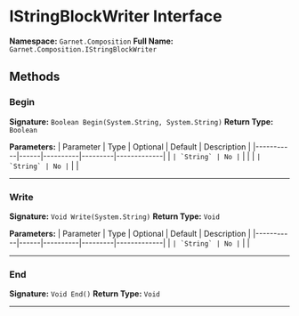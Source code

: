 # IStringBlockWriter Interface

**Namespace:** `Garnet.Composition`
**Full Name:** `Garnet.Composition.IStringBlockWriter`

## Methods

### Begin

**Signature:** `Boolean Begin(System.String, System.String)`
**Return Type:** `Boolean`

**Parameters:**
| Parameter | Type | Optional | Default | Description |
|-----------|------|----------|---------|-------------|
| `` | `String` | No | `` |  |
| `` | `String` | No | `` |  |

---

### Write

**Signature:** `Void Write(System.String)`
**Return Type:** `Void`

**Parameters:**
| Parameter | Type | Optional | Default | Description |
|-----------|------|----------|---------|-------------|
| `` | `String` | No | `` |  |

---

### End

**Signature:** `Void End()`
**Return Type:** `Void`

---